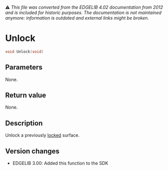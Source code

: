 :warning: _This file was converted from the EDGELIB 4.02 documentation from 2012 and is included for historic purposes. The documentation is not maintained anymore: information is outdated and external links might be broken._

# Unlock


```c++
void Unlock(void)
```

## Parameters
None.

## Return value
None.

## Description
Unlock a previously [locked](e3dsurface_lock.md) surface.

## Version changes
- EDGELIB 3.00: Added this function to the SDK

